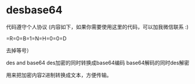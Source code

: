 # desbase64

代码遵守个人协议
(内容如下，如果你需要使用这里的代码，可以加我微信联系 :)  

=R=0=B=1=N=H=0=0=D 

去掉等号）



des and base64
des加密的同时转换成base64编码
base64解码的同时des解密

用来把加密内容2进制转换成文本，方便传输。
